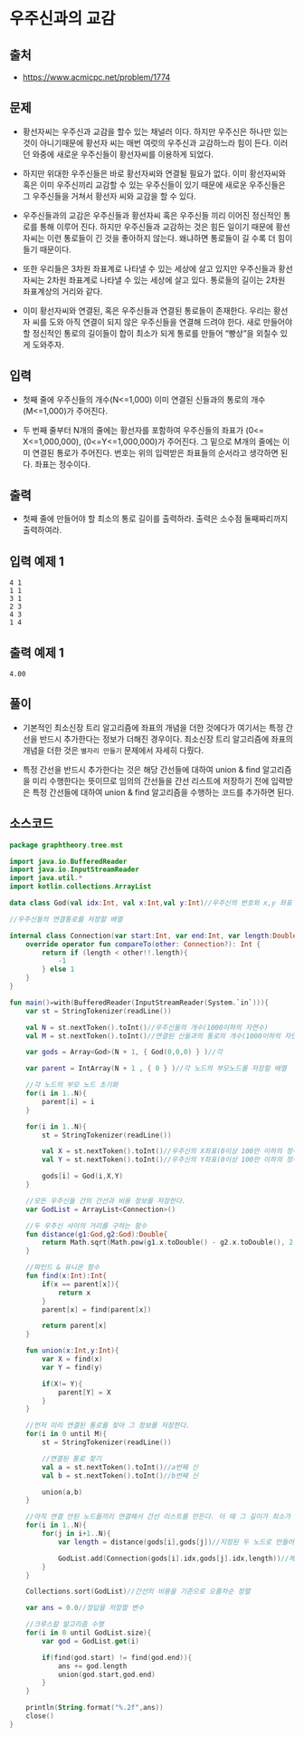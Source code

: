 # 우주신과의 교감

## 출처

* https://www.acmicpc.net/problem/1774

## 문제

* 황선자씨는 우주신과 교감을 할수 있는 채널러 이다. 하지만 우주신은 하나만 있는 것이 아니기때문에 황선자 씨는 매번 여럿의 우주신과 교감하느라 힘이 든다. 이러던 와중에 새로운 우주신들이 황선자씨를 이용하게 되었다.

* 하지만 위대한 우주신들은 바로 황선자씨와 연결될 필요가 없다. 이미 황선자씨와 혹은 이미 우주신끼리 교감할 수 있는 우주신들이 있기 때문에 새로운 우주신들은 그 우주신들을 거쳐서 황선자 씨와 교감을 할 수 있다.

* 우주신들과의 교감은 우주신들과 황선자씨 혹은 우주신들 끼리 이어진 정신적인 통로를 통해 이루어 진다. 하지만 우주신들과 교감하는 것은 힘든 일이기 때문에 황선자씨는 이런 통로들이 긴 것을  좋아하지 않는다. 왜냐하면 통로들이 길 수록 더 힘이 들기 때문이다.

* 또한 우리들은 3차원 좌표계로 나타낼 수 있는 세상에 살고 있지만 우주신들과 황선자씨는 2차원 좌표계로 나타낼 수 있는 세상에 살고 있다. 통로들의 길이는 2차원 좌표계상의 거리와 같다.

* 이미 황선자씨와 연결된, 혹은 우주신들과 연결된 통로들이 존재한다. 우리는 황선자 씨를 도와 아직 연결이 되지 않은 우주신들을 연결해 드려야 한다. 새로 만들어야 할 정신적인 통로의 길이들이 합이 최소가 되게 통로를 만들어 “빵상”을 외칠수 있게 도와주자.

## 입력

* 첫째 줄에 우주신들의 개수(N<=1,000) 이미 연결된 신들과의 통로의 개수(M<=1,000)가 주어진다.

* 두 번째 줄부터 N개의 줄에는 황선자를 포함하여 우주신들의 좌표가 (0<= X<=1,000,000), (0<=Y<=1,000,000)가 주어진다. 그 밑으로 M개의 줄에는 이미 연결된 통로가 주어진다. 번호는 위의 입력받은 좌표들의 순서라고 생각하면 된다. 좌표는 정수이다.

## 출력

* 첫째 줄에 만들어야 할 최소의 통로 길이를 출력하라. 출력은 소수점 둘째짜리까지 출력하여라.

## 입력 예제 1

```
4 1
1 1
3 1
2 3
4 3
1 4
```

## 출력 예제 1

```
4.00
```

## 풀이

* 기본적인 최소신장 트리 알고리즘에 좌표의 개념을 더한 것에다가 여기서는 특정 간선을 반드시 추가한다는 정보가 더해진 경우이다. 최소신장 트리 알고리즘에 좌표의 개념을 더한 것은 ```별자리 만들기``` 문제에서 자세히 다뤘다.

* 특정 간선을 반드시 추가한다는 것은 해당 간선들에 대하여 union & find 알고리즘을 미리 수행한다는 뜻이므로 임의의 간선들을 간선 리스트에 저장하기 전에 입력받은 특정 간선들에 대하여 union & find 알고리즘을 수행하는 코드를 추가하면 된다.

## 소스코드

```kotlin
package graphtheory.tree.mst

import java.io.BufferedReader
import java.io.InputStreamReader
import java.util.*
import kotlin.collections.ArrayList

data class God(val idx:Int, val x:Int,val y:Int)//우주신의 번호와 x,y 좌표

//우주신들의 연결통로를 저장할 배열

internal class Connection(var start:Int, var end:Int, var length:Double): Comparable<Connection?> {
    override operator fun compareTo(other: Connection?): Int {
        return if (length < other!!.length){
            -1
        } else 1
    }
}

fun main()=with(BufferedReader(InputStreamReader(System.`in`))){
    var st = StringTokenizer(readLine())

    val N = st.nextToken().toInt()//우주신들의 개수(1000이하의 자연수)
    val M = st.nextToken().toInt()//연결된 신들과의 통로의 개수(1000이하의 자연수)

    var gods = Array<God>(N + 1, { God(0,0,0) } )//각

    var parent = IntArray(N + 1 , { 0 } )//각 노드의 부모노드를 저장할 배열

    //각 노드의 부모 노드 초기화
    for(i in 1..N){
        parent[i] = i
    }

    for(i in 1..N){
        st = StringTokenizer(readLine())

        val X = st.nextToken().toInt()//우주신의 X좌표(0이상 100만 이하의 정수)
        val Y = st.nextToken().toInt()//우주신의 Y좌표(0이상 100만 이하의 정수)

        gods[i] = God(i,X,Y)
    }

    //모든 우주신들 간의 간선과 비용 정보를 저장한다.
    var GodList = ArrayList<Connection>()

    //두 우주신 사이의 거리를 구하는 함수
    fun distance(g1:God,g2:God):Double{
        return Math.sqrt(Math.pow(g1.x.toDouble() - g2.x.toDouble(), 2.0) + Math.pow(g1.y.toDouble() - g2.y.toDouble(), 2.0) )
    }

    //파인드 & 유니온 함수
    fun find(x:Int):Int{
        if(x == parent[x]){
            return x
        }
        parent[x] = find(parent[x])

        return parent[x]
    }

    fun union(x:Int,y:Int){
        var X = find(x)
        var Y = find(y)

        if(X!= Y){
            parent[Y] = X
        }
    }

    //먼저 미리 연결된 통로를 찾아 그 정보를 저장한다.
    for(i in 0 until M){
        st = StringTokenizer(readLine())

        //연결된 통로 찾기
        val a = st.nextToken().toInt()//a번째 신
        val b = st.nextToken().toInt()//b번째 신

        union(a,b)
    }

    //아직 연결 안된 노드들끼리 연결해서 간선 리스트를 만든다. 이 때 그 길이가 최소가 되어야 한다.
    for(i in 1..N){
        for(j in i+1..N){
            var length = distance(gods[i],gods[j])//지정된 두 노드로 만들어지는 간선 길이 측정

            GodList.add(Connection(gods[i].idx,gods[j].idx,length))//해당 간선을 간선 리스트에 저장한다.
        }
    }

    Collections.sort(GodList)//간선의 비용을 기준으로 오름차순 정렬

    var ans = 0.0//정답을 저장할 변수

    //크루스칼 알고리즘 수행
    for(i in 0 until GodList.size){
        var god = GodList.get(i)

        if(find(god.start) != find(god.end)){
            ans += god.length
            union(god.start,god.end)
        }
    }

    println(String.format("%.2f",ans))
    close()
}
```
